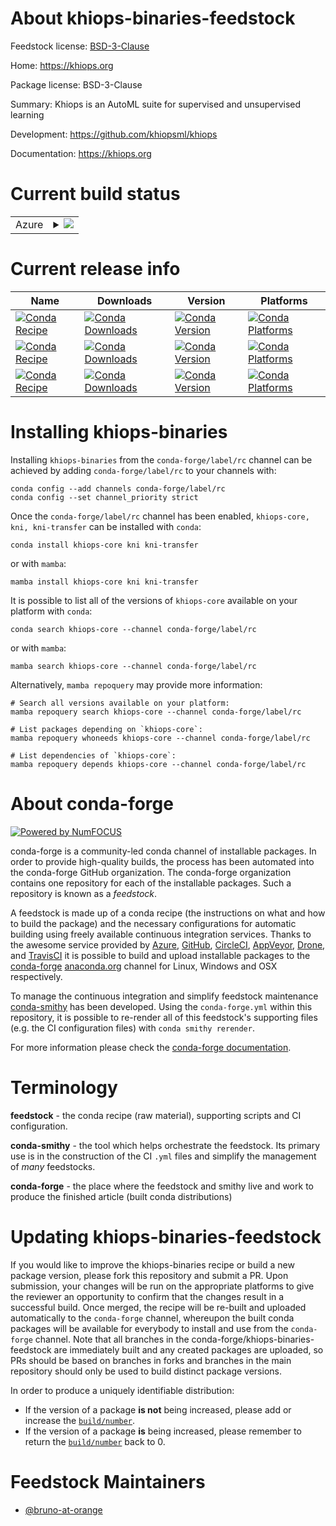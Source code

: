 About khiops-binaries-feedstock
===============================

Feedstock license: [BSD-3-Clause](https://github.com/conda-forge/khiops-binaries-feedstock/blob/main/LICENSE.txt)

Home: https://khiops.org

Package license: BSD-3-Clause

Summary: Khiops is an AutoML suite for supervised and unsupervised learning

Development: https://github.com/khiopsml/khiops

Documentation: https://khiops.org

Current build status
====================


<table>
    
  <tr>
    <td>Azure</td>
    <td>
      <details>
        <summary>
          <a href="https://dev.azure.com/conda-forge/feedstock-builds/_build/latest?definitionId=25210&branchName=main">
            <img src="https://dev.azure.com/conda-forge/feedstock-builds/_apis/build/status/khiops-binaries-feedstock?branchName=main">
          </a>
        </summary>
        <table>
          <thead><tr><th>Variant</th><th>Status</th></tr></thead>
          <tbody><tr>
              <td>linux_64</td>
              <td>
                <a href="https://dev.azure.com/conda-forge/feedstock-builds/_build/latest?definitionId=25210&branchName=main">
                  <img src="https://dev.azure.com/conda-forge/feedstock-builds/_apis/build/status/khiops-binaries-feedstock?branchName=main&jobName=linux&configuration=linux%20linux_64_" alt="variant">
                </a>
              </td>
            </tr><tr>
              <td>osx_64</td>
              <td>
                <a href="https://dev.azure.com/conda-forge/feedstock-builds/_build/latest?definitionId=25210&branchName=main">
                  <img src="https://dev.azure.com/conda-forge/feedstock-builds/_apis/build/status/khiops-binaries-feedstock?branchName=main&jobName=osx&configuration=osx%20osx_64_" alt="variant">
                </a>
              </td>
            </tr><tr>
              <td>osx_arm64</td>
              <td>
                <a href="https://dev.azure.com/conda-forge/feedstock-builds/_build/latest?definitionId=25210&branchName=main">
                  <img src="https://dev.azure.com/conda-forge/feedstock-builds/_apis/build/status/khiops-binaries-feedstock?branchName=main&jobName=osx&configuration=osx%20osx_arm64_" alt="variant">
                </a>
              </td>
            </tr><tr>
              <td>win_64</td>
              <td>
                <a href="https://dev.azure.com/conda-forge/feedstock-builds/_build/latest?definitionId=25210&branchName=main">
                  <img src="https://dev.azure.com/conda-forge/feedstock-builds/_apis/build/status/khiops-binaries-feedstock?branchName=main&jobName=win&configuration=win%20win_64_" alt="variant">
                </a>
              </td>
            </tr>
          </tbody>
        </table>
      </details>
    </td>
  </tr>
</table>

Current release info
====================

| Name | Downloads | Version | Platforms |
| --- | --- | --- | --- |
| [![Conda Recipe](https://img.shields.io/badge/recipe-khiops--core-green.svg)](https://anaconda.org/conda-forge/khiops-core) | [![Conda Downloads](https://img.shields.io/conda/dn/conda-forge/khiops-core.svg)](https://anaconda.org/conda-forge/khiops-core) | [![Conda Version](https://img.shields.io/conda/vn/conda-forge/khiops-core.svg)](https://anaconda.org/conda-forge/khiops-core) | [![Conda Platforms](https://img.shields.io/conda/pn/conda-forge/khiops-core.svg)](https://anaconda.org/conda-forge/khiops-core) |
| [![Conda Recipe](https://img.shields.io/badge/recipe-kni-green.svg)](https://anaconda.org/conda-forge/kni) | [![Conda Downloads](https://img.shields.io/conda/dn/conda-forge/kni.svg)](https://anaconda.org/conda-forge/kni) | [![Conda Version](https://img.shields.io/conda/vn/conda-forge/kni.svg)](https://anaconda.org/conda-forge/kni) | [![Conda Platforms](https://img.shields.io/conda/pn/conda-forge/kni.svg)](https://anaconda.org/conda-forge/kni) |
| [![Conda Recipe](https://img.shields.io/badge/recipe-kni--transfer-green.svg)](https://anaconda.org/conda-forge/kni-transfer) | [![Conda Downloads](https://img.shields.io/conda/dn/conda-forge/kni-transfer.svg)](https://anaconda.org/conda-forge/kni-transfer) | [![Conda Version](https://img.shields.io/conda/vn/conda-forge/kni-transfer.svg)](https://anaconda.org/conda-forge/kni-transfer) | [![Conda Platforms](https://img.shields.io/conda/pn/conda-forge/kni-transfer.svg)](https://anaconda.org/conda-forge/kni-transfer) |

Installing khiops-binaries
==========================

Installing `khiops-binaries` from the `conda-forge/label/rc` channel can be achieved by adding `conda-forge/label/rc` to your channels with:

```
conda config --add channels conda-forge/label/rc
conda config --set channel_priority strict
```

Once the `conda-forge/label/rc` channel has been enabled, `khiops-core, kni, kni-transfer` can be installed with `conda`:

```
conda install khiops-core kni kni-transfer
```

or with `mamba`:

```
mamba install khiops-core kni kni-transfer
```

It is possible to list all of the versions of `khiops-core` available on your platform with `conda`:

```
conda search khiops-core --channel conda-forge/label/rc
```

or with `mamba`:

```
mamba search khiops-core --channel conda-forge/label/rc
```

Alternatively, `mamba repoquery` may provide more information:

```
# Search all versions available on your platform:
mamba repoquery search khiops-core --channel conda-forge/label/rc

# List packages depending on `khiops-core`:
mamba repoquery whoneeds khiops-core --channel conda-forge/label/rc

# List dependencies of `khiops-core`:
mamba repoquery depends khiops-core --channel conda-forge/label/rc
```


About conda-forge
=================

[![Powered by
NumFOCUS](https://img.shields.io/badge/powered%20by-NumFOCUS-orange.svg?style=flat&colorA=E1523D&colorB=007D8A)](https://numfocus.org)

conda-forge is a community-led conda channel of installable packages.
In order to provide high-quality builds, the process has been automated into the
conda-forge GitHub organization. The conda-forge organization contains one repository
for each of the installable packages. Such a repository is known as a *feedstock*.

A feedstock is made up of a conda recipe (the instructions on what and how to build
the package) and the necessary configurations for automatic building using freely
available continuous integration services. Thanks to the awesome service provided by
[Azure](https://azure.microsoft.com/en-us/services/devops/), [GitHub](https://github.com/),
[CircleCI](https://circleci.com/), [AppVeyor](https://www.appveyor.com/),
[Drone](https://cloud.drone.io/welcome), and [TravisCI](https://travis-ci.com/)
it is possible to build and upload installable packages to the
[conda-forge](https://anaconda.org/conda-forge) [anaconda.org](https://anaconda.org/)
channel for Linux, Windows and OSX respectively.

To manage the continuous integration and simplify feedstock maintenance
[conda-smithy](https://github.com/conda-forge/conda-smithy) has been developed.
Using the ``conda-forge.yml`` within this repository, it is possible to re-render all of
this feedstock's supporting files (e.g. the CI configuration files) with ``conda smithy rerender``.

For more information please check the [conda-forge documentation](https://conda-forge.org/docs/).

Terminology
===========

**feedstock** - the conda recipe (raw material), supporting scripts and CI configuration.

**conda-smithy** - the tool which helps orchestrate the feedstock.
                   Its primary use is in the construction of the CI ``.yml`` files
                   and simplify the management of *many* feedstocks.

**conda-forge** - the place where the feedstock and smithy live and work to
                  produce the finished article (built conda distributions)


Updating khiops-binaries-feedstock
==================================

If you would like to improve the khiops-binaries recipe or build a new
package version, please fork this repository and submit a PR. Upon submission,
your changes will be run on the appropriate platforms to give the reviewer an
opportunity to confirm that the changes result in a successful build. Once
merged, the recipe will be re-built and uploaded automatically to the
`conda-forge` channel, whereupon the built conda packages will be available for
everybody to install and use from the `conda-forge` channel.
Note that all branches in the conda-forge/khiops-binaries-feedstock are
immediately built and any created packages are uploaded, so PRs should be based
on branches in forks and branches in the main repository should only be used to
build distinct package versions.

In order to produce a uniquely identifiable distribution:
 * If the version of a package **is not** being increased, please add or increase
   the [``build/number``](https://docs.conda.io/projects/conda-build/en/latest/resources/define-metadata.html#build-number-and-string).
 * If the version of a package **is** being increased, please remember to return
   the [``build/number``](https://docs.conda.io/projects/conda-build/en/latest/resources/define-metadata.html#build-number-and-string)
   back to 0.

Feedstock Maintainers
=====================

* [@bruno-at-orange](https://github.com/bruno-at-orange/)

